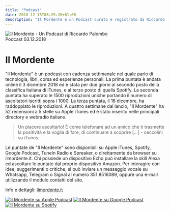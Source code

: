 ```yaml
---
title: "Podcast"
date: 2018-12-15T06:29:20+01:00
description: "Il Mordente è un Podcast curato e registrato da Riccardo Palombo. Si parla di tecnologia, libri, esperienze e corsa."
---
```


<div class="site__content">
			<!-- post -->
			<div class="post">
				<div class="post__image">
<img src="/assets/img/riccardo-palombo.jpg" alt="Il Mordente - Un Podcast di Riccardo Palombo" class="responsive">
				</div>

<div class="post__header">
<div class="post__metas">
	<span class="post__cat link">Podcast</span>
	<span class="post__date">03.12.2018</span>
</div>
<h1>Il Mordente</h1>
				</div>

<div class="post__content">
<p>"Il Mordente" è un podcast con cadenza settimanale nel quale parlo di tecnologia, libri, corsa ed esperienze personali. La prima puntata è andata online il 3 dicembre 2018 ed è stata per due giorni al secondo posto della classifica italiana di iTunes, e al terzo posto di quella Spotify. La seconda puntata ha superato le 1500 riproduzioni uniche portando il numero di ascoltatori iscritti sopra i 1000. La terza puntata, il 16 dicembre, ha raddoppiato le riproduzioni. A quattro settimane dal lancio, "Il Mordente" ha 52 recensioni a 5 stelle su Apple iTunes ed è stato inserito nelle principali directory e webradio italiane.</p>

<blockquote>
	<p>Un piacere ascoltarlo! È come telefonare ad un amico che ti trasmette la positività e la voglia di fare, di continuare a scoprire [...] - ceccolini su iTunes.</p>
</blockquote>

<p>Le puntate de "Il Mordente" sono disponibili su Apple iTunes, Spotify, Google Podcast, TuneIn Radio e Spreaker, o direttamente da browser su ilmordente.it. Chi possiede un dispositivo Echo può installare la skill Alexa ed ascoltare le puntate dal proprio dispositivo Amazon. Per interagire con idee, suggerimenti o critiche, si può inviare un messaggio vocale su Whatsapp, Telegram o Signal al numero 351 8516089, oppure una e-mail utilizzando il modulo contatti del sito.</p>

<p class="tags">
	<span>Info e dettagli:</span>
	<a href="https://ilmordente.it" class="link" title ="Visita ilmordente.it">ilmordente.it</a>
</p>

<div class="post__image">
<a href="https://itunes.apple.com/it/podcast/il-mordente/id1445363230" title ="Ascolta Il Mordente su Apple Podcast"><img class="badge" src="/assets/img/works/apple-podcast-badge.png" alt="Il Mordente su Apple Podcast"></a>
<a href="https://play.google.com/store/apps/details?id=com.google.android.apps.podcasts&hl=it" title ="Ascolta Il Mordente su Google Podcast"><img class="badge"src="/assets/img/works/google-podcast-badge.png" alt="Il Mordente su Google Podcast"></a>
<a href="https://open.spotify.com/show/2Ap4QCxQvnV9nvsFIwVrXP" title ="Ascolta Il Mordente su Spotify"><img class="badge"src="/assets/img/works/spotify-podcast-badge.png" alt="Il Mordente su Spotify"></a>
</div>
				</div>

</div>
